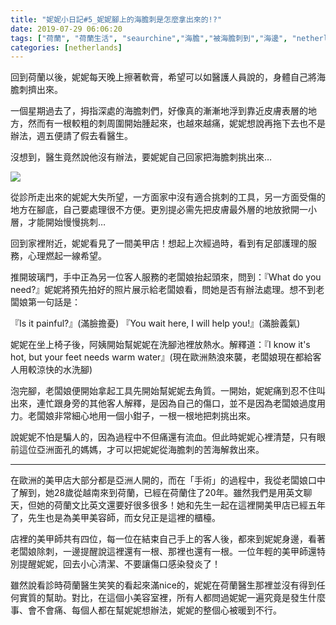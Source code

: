 ```yaml
---
title: "妮妮小日記#5_妮妮腳上的海膽刺是怎麼拿出來的!?"
date: 2019-07-29 06:06:20
tags: ["荷蘭", "荷蘭生活", "seaurchine","海膽","被海膽刺到","海邊", "netherlands", "Dutch", "Life", "DutchLife", "NL", "workinNetherlands", "lifeinNetherlands"]
categories: [netherlands]
---
```

回到荷蘭以後，妮妮每天晚上擦著軟膏，希望可以如醫護人員說的，身體自己將海膽刺擠出來。



一個星期過去了，拇指深處的海膽刺們，好像真的漸漸地浮到靠近皮膚表層的地方，然而有一根較粗的刺周圍開始腫起來，也越來越痛，妮妮想說再拖下去也不是辦法，週五便請了假去看醫生。



沒想到，醫生竟然說他沒有辦法，要妮妮自己回家把海膽刺挑出來…



![](/images/pedicure.JPG) 


<!--more-->


從診所走出來的妮妮大失所望，一方面家中沒有適合挑刺的工具，另一方面受傷的地方在腳底，自己要處理很不方便。更別提必需先把皮膚最外層的地放掀開一小層，才能開始慢慢挑刺…



回到家裡附近，妮妮看見了一間美甲店！想起上次經過時，看到有足部護理的服務，心理燃起一線希望。



推開玻璃門，手中正為另一位客人服務的老闆娘抬起頭來，問到：『What do you need?』妮妮將預先拍好的照片展示給老闆娘看，問她是否有辦法處理。想不到老闆娘第一句話是：



『Is it painful?』(滿臉擔憂)
『You wait here, I will help you!』(滿臉義氣)



妮妮在坐上椅子後，阿姨開始幫妮妮在洗腳池裡放熱水。解釋道：『I know it's hot, but your feet needs warm water』(現在歐洲熱浪來襲，老闆娘現在都給客人用較涼快的水洗腳)



泡完腳，老闆娘便開始拿起工具先開始幫妮妮去角質。一開始，妮妮痛到忍不住叫出來，連忙跟身旁的其他客人解釋，是因為自己的傷口，並不是因為老闆娘過度用力。老闆娘非常細心地用一個小鉗子，一根一根地把刺挑出來。



說妮妮不怕是騙人的，因為過程中不但痛還有流血。但此時妮妮心裡清楚，只有眼前這位亞洲面孔的媽媽，才可以把妮妮從海膽刺的苦海解救出來。



------------------------------------------------------------------------------------------------------------------------------------------



在歐洲的美甲店大部分都是亞洲人開的，而在「手術」的過程中，我從老闆娘口中了解到，她28歲從越南來到荷蘭，已經在荷蘭住了20年。雖然我們是用英文聊天，但她的荷蘭文比英文還要好很多很多！她和先生一起在這裡開美甲店已經五年了，先生也是為美甲美容師，而女兒正是這裡的櫃檯。








店裡的美甲師共有四位，每一位在結束自己手上的客人後，都來到妮妮身邊，看著老闆娘除刺，一邊提醒說這裡還有一根、那裡也還有一根。一位年輕的美甲師還特別提醒妮妮，回去小心清潔、不要讓傷口感染發炎了！







雖然說看診時荷蘭醫生笑笑的看起來滿nice的，妮妮在荷蘭醫生那裡並沒有得到任何實質的幫助。對比，在這個小美容室裡，所有人都問過妮妮一遍究竟是發生什麼事、會不會痛、每個人都在幫妮妮想辦法，妮妮的整個心被暖到不行。



